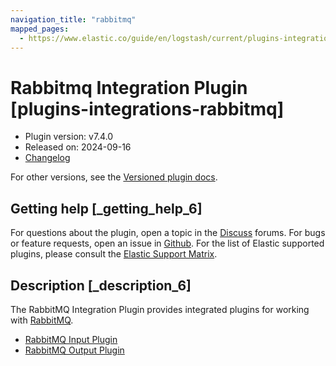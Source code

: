 ```yaml
---
navigation_title: "rabbitmq"
mapped_pages:
  - https://www.elastic.co/guide/en/logstash/current/plugins-integrations-rabbitmq.html
---
```


# Rabbitmq Integration Plugin [plugins-integrations-rabbitmq]


* Plugin version: v7.4.0
* Released on: 2024-09-16
* [Changelog](https://github.com/logstash-plugins/logstash-integration-rabbitmq/blob/v7.4.0/CHANGELOG.md)

For other versions, see the [Versioned plugin docs](/vpr/integration-rabbitmq-index.md).

## Getting help [_getting_help_6]

For questions about the plugin, open a topic in the [Discuss](http://discuss.elastic.co) forums. For bugs or feature requests, open an issue in [Github](https://github.com/logstash-plugins/logstash-integration-rabbitmq). For the list of Elastic supported plugins, please consult the [Elastic Support Matrix](https://www.elastic.co/support/matrix#logstash_plugins).


## Description [_description_6]

The RabbitMQ Integration Plugin provides integrated plugins for working with [RabbitMQ](http://www.rabbitmq.com/).

* [RabbitMQ Input Plugin](plugins-inputs-rabbitmq.md)
* [RabbitMQ Output Plugin](plugins-outputs-rabbitmq.md)


